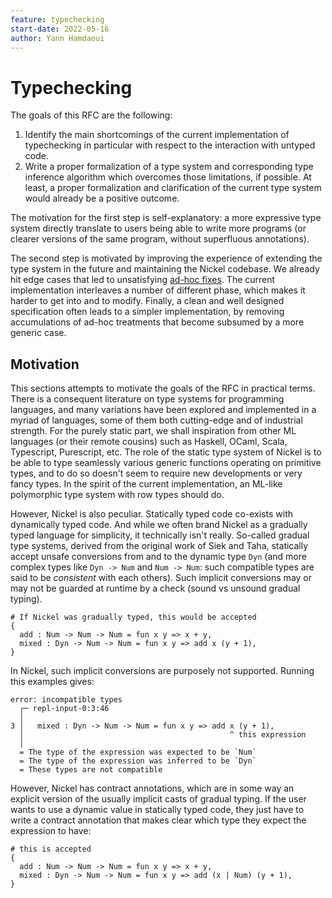 ```yaml
---
feature: typechecking
start-date: 2022-05-16
author: Yann Hamdaoui
---
```


# Typechecking

The goals of this RFC are the following:

1. Identify the main shortcomings of the current implementation of typechecking
   in particular with respect to the interaction with untyped code.
2. Write a proper formalization of a type system and corresponding type
   inference algorithm which overcomes those limitations, if possible. At least,
   a proper formalization and clarification of the current type system would
   already be a positive outcome.

The motivation for the first step is self-explanatory: a more expressive type
system directly translate to users being able to write more programs (or clearer
versions of the same program, without superfluous annotations).

The second step is motivated by improving the experience of extending the type
system in the future and maintaining the Nickel codebase. We already hit edge
cases that led to unsatisfying [ad-hoc
fixes](https://github.com/tweag/nickel/pull/586). The current implementation
interleaves a number of different phase, which makes it harder to get into and
to modify. Finally, a clean and well designed specification often leads to a
simpler implementation, by removing accumulations of ad-hoc treatments that
become subsumed by a more generic case.

## 

## Motivation

This sections attempts to motivate the goals of the RFC in practical terms.
There is a consequent literature on type systems for programming languages, and
many variations have been explored and implemented in a myriad of languages,
some of them both cutting-edge and of industrial strength. For the purely static
part, we shall inspiration from other ML languages (or their remote cousins)
such as Haskell, OCaml, Scala, Typescript, Purescript, etc. The role of the
static type system of Nickel is to be able to type seamlessly various generic
functions operating on primitive types, and to do so doesn't seem to require new
developments or very fancy types. In the spirit of the current implementation,
an ML-like polymorphic type system with row types should do.

However, Nickel is also peculiar. Statically typed code co-exists with
dynamically typed code. And while we often brand Nickel as a gradually typed
language for simplicity, it technically isn't really. So-called gradual type
systems, derived from the original work of Siek and Taha, statically accept
unsafe conversions from and to the dynamic type `Dyn` (and more complex types
like `Dyn -> Num` and `Num -> Num`: such compatible types are said to be
_consistent_ with each others). Such implicit conversions may or may not be
guarded at runtime by a check (sound vs unsound gradual typing).

```nickel
# If Nickel was gradually typed, this would be accepted
{
  add : Num -> Num -> Num = fun x y => x + y,
  mixed : Dyn -> Num -> Num = fun x y => add x (y + 1),
}
```

In Nickel, such implicit conversions are purposely not supported. Running this
examples gives:

```text
error: incompatible types
  ┌─ repl-input-0:3:46
  │
3 │   mixed : Dyn -> Num -> Num = fun x y => add x (y + 1),
  │                                              ^ this expression
  │
  = The type of the expression was expected to be `Num`
  = The type of the expression was inferred to be `Dyn`
  = These types are not compatible
```

However, Nickel has contract annotations, which are in some way an explicit
version of the usually implicit casts of gradual typing. If the user wants to
use a dynamic value in statically typed code, they just have to write a contract
annotation that makes clear which type they expect the expression to have:

```nickel
# this is accepted
{
  add : Num -> Num -> Num = fun x y => x + y,
  mixed : Dyn -> Num -> Num = fun x y => add (x | Num) (y + 1),
}
```
